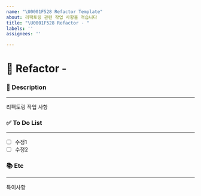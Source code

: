 ```yaml
---
name: "\U0001F528 Refactor Template"
about: 리팩토링 관련 작업 사항을 적습니다
title: "\U0001F528 Refactor - "
labels: ''
assignees: ''

---
```


# 🔨 Refactor - <!--{ 작업 내용 }-->
<!-- 위 작업내용 주석에 어떤 오류인지 적어주세요-->

### 📝 Description

---
<!-- 어떤 리팩토링 작업을 했는지 적어주세요 -->
리팩토링 작업 사항

### ✅ To Do List 

---
<!-- 아래에 수정 사항을 적어주세요 PR 날릴 때 모두 체크되어야함 -->
- [ ] 수정1
- [ ] 수정2

### 📚 Etc

---
<!-- 작업 중 특이사항이 생기면 적어주세요 -->
특이사항


